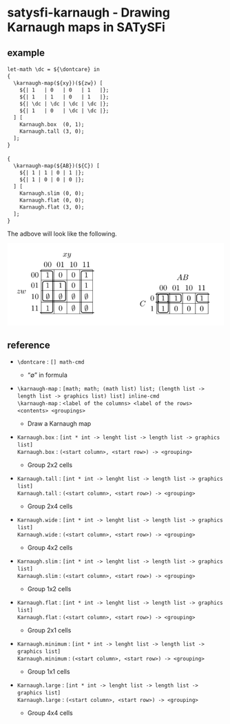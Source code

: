 # satysfi-karnaugh - Drawing Karnaugh maps in SATySFi
## example

```satysfi
let-math \dc = ${\dontcare} in
{
  \karnaugh-map(${xy})(${zw}) [
    ${| 1   | 0   | 0   | 1   |};
    ${| 1   | 1   | 0   | 1   |};
    ${| \dc | \dc | \dc | \dc |};
    ${| 1   | 0   | \dc | \dc |};
  ] [
    Karnaugh.box  (0, 1);
    Karnaugh.tall (3, 0);
  ];
}

{
  \karnaugh-map(${AB})(${C}) [
    ${| 1 | 1 | 0 | 1 |};
    ${| 1 | 0 | 0 | 0 |};
  ] [
    Karnaugh.slim (0, 0);
    Karnaugh.flat (0, 0);
    Karnaugh.flat (3, 0);
  ];
}
```

The adbove will look like the following.

![output](/docs/example.png)

## reference
* `\dontcare` : `[] math-cmd`

    * “∅” in formula

* `\karnaugh-map` : `[math; math; (math list) list; (length list -> length list -> graphics list) list] inline-cmd`   
`\karnaugh-map` : `<label of the columns> <label of the rows> <contents> <groupings>`
    * Draw a Karnaugh map

* `Karnaugh.box` : `[int * int -> lenght list -> length list -> graphics list]`   
`Karnaugh.box` : `(<start column>, <start row>) -> <grouping>`
    * Group 2x2 cells

* `Karnaugh.tall` : `[int * int -> lenght list -> length list -> graphics list]`   
`Karnaugh.tall` : `(<start column>, <start row>) -> <grouping>`
    * Group 2x4 cells

* `Karnaugh.wide` : `[int * int -> lenght list -> length list -> graphics list]`   
`Karnaugh.wide` : `(<start column>, <start row>) -> <grouping>`
    * Group 4x2 cells

* `Karnaugh.slim` : `[int * int -> lenght list -> length list -> graphics list]`   
`Karnaugh.slim` : `(<start column>, <start row>) -> <grouping>`
    * Group 1x2 cells

* `Karnaugh.flat` : `[int * int -> lenght list -> length list -> graphics list]`   
`Karnaugh.flat` : `(<start column>, <start row>) -> <grouping>`
    * Group 2x1 cells

* `Karnaugh.minimum` : `[int * int -> lenght list -> length list -> graphics list]`   
`Karnaugh.minimum` : `(<start column>, <start row>) -> <grouping>`
    * Group 1x1 cells

* `Karnaugh.large` : `[int * int -> lenght list -> length list -> graphics list]`   
`Karnaugh.large` : `(<start column>, <start row>) -> <grouping>`
    * Group 4x4 cells
